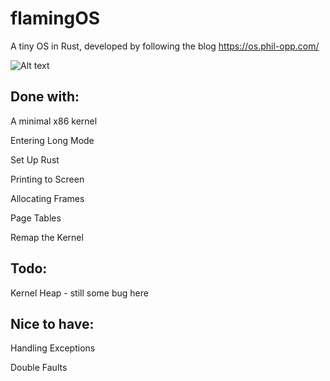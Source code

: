 # flamingOS
A tiny OS in Rust, developed by following the blog https://os.phil-opp.com/

![Alt text](https://user-images.githubusercontent.com/14206196/33581940-26b15c6a-d953-11e7-9b79-e72a50f9afa7.jpeg)

## Done with:
A minimal x86 kernel

Entering Long Mode

Set Up Rust

Printing to Screen

Allocating Frames

Page Tables

Remap the Kernel

## Todo:
Kernel Heap - still some bug here

## Nice to have:
Handling Exceptions

Double Faults
